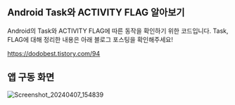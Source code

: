 ## Android Task와 ACTIVITY FLAG 알아보기

Android의 Task와 ACTIVITY FLAG에 따른 동작을 확인하기 위한 코드입니다.
Task, FLAG에 대해 정리한 내용은 아래 블로그 포스팅을 확인해주세요!

https://dodobest.tistory.com/94

## 앱 구동 화면
![Screenshot_20240407_154839](https://github.com/DoTheBestMayB/Activity-Launch-Mode-Study/assets/48354989/62d27fa2-2081-4d99-83e5-c04bedbe1a12)
